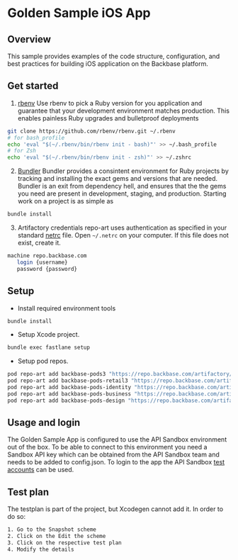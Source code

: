# Golden Sample iOS App

## Overview
This sample provides examples of the code structure, configuration, and best practices for building iOS application on the Backbase platform.

## Get started
1. [rbenv](https://github.com/rbenv/rbenv)
Use rbenv to pick a Ruby version for you application and guarantee that your development environment matches production. This enables painless Ruby upgrades and bulletproof deployments
```bash
git clone https://github.com/rbenv/rbenv.git ~/.rbenv
# for bash_profile
echo 'eval "$(~/.rbenv/bin/rbenv init - bash)"' >> ~/.bash_profile
# for Zsh
echo 'eval "$(~/.rbenv/bin/rbenv init - zsh)"' >> ~/.zshrc
```

2. [Bundler](https://bundler.io/)
Bundler provides a consintent environment for Ruby projects by tracking and installing the exact gems and versions that are needed.
Bundler is an exit from dependency hell, and ensures that the the gems you need are present in development, staging, and production. Starting work on a project is as simple as 
```bash
bundle install
```
3. Artifactory credentials
repo-art uses authentication as specified in your standard [netrc](https://www.gnu.org/software/inetutils/manual/html_node/The-_002enetrc-file.html) file. 
Open `~/.netrc` on your computer. If this file does not exist, create it.
 ```bash
machine repo.backbase.com
    login {username}
    password {password}
``` 

## Setup
- Install required environment tools
```bash
bundle install
```

- Setup Xcode project.
```bash
bundle exec fastlane setup
```
- Setup pod repos.
```bash
pod repo-art add backbase-pods3 "https://repo.backbase.com/artifactory/api/pods/ios3" &&
pod repo-art add backbase-pods-retail3 "https://repo.backbase.com/artifactory/api/pods/ios-retail3" &&
pod repo-art add backbase-pods-identity "https://repo.backbase.com/artifactory/api/pods/ios-identity" &&
pod repo-art add backbase-pods-business "https://repo.backbase.com/artifactory/api/pods/ios-business" &&
pod repo-art add backbase-pods-design "https://repo.backbase.com/artifactory/api/pods/design-ios"
```

## Usage and login

The Golden Sample App is configured to use the API Sandbox environment out of the box. To be able to connect to this environment you need a Sandbox API key which can be obtained from the API Sandbox team and needs to be added to config.json. To login to the app the API Sandbox [test accounts](https://backbase.io/developers/documentation/api-sandbox/retail-banking-usa/retail-user-credentials/) can be used.

## Test plan
The testplan is part of the project, but Xcodegen cannot add it. In order to do so:

```bash
1. Go to the Snapshot scheme
2. Click on the Edit the scheme
3. Click on the respective test plan
4. Modify the details
```
